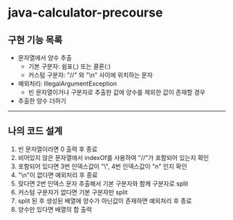 # java-calculator-precourse

## 구현 기능 목록
* 문자열에서 양수 추출
  * 기본 구분자: 쉼표(,) 또는 콜론(:)
  * 커스텀 구분자: "//" 와 "\n" 사이에 위치하는 문자
* 예외처리: IllegalArgumentException
  * 빈 문자열이거나 구분자로 추출한 값에 양수를 제외한 값이 존재할 경우
* 추출한 양수 더하기

---

## 나의 코드 설계
1. 빈 문자열이라면 0 출력 후 종료
2. 비어있지 않은 문자열에서 indexOf를 사용하여 "//"가 포함되어 있는지 확인
3. 포함되어 있다면 3번 인덱스값이 "\\", 4번 인덱스값이 "n" 인지 확인
4. "\n"이 없다면 예외처리 후 종료
5. 맞다면 2번 인덱스 문자 추출해서 기본 구분자와 함께 구분자로 split
6. 커스텀 구분자가 없다면 기본 구분자만 split
7. split 된 후 생성된 배열에 양수가 아닌값이 존재하면 예외처리 후 종료
8. 양수만 있다면 배열의 합 출력